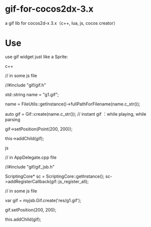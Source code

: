 # gif-for-cocos2dx-3.x
a gif lib for cocos2d-x 3.x（c++, lua, js, cocos creator）

# Use 

use gif widget just like a Sprite:

c++

// in some js file

//#include "gif/gif.h"

std::string name = "g1.gif";

name = FileUtils::getInstance()->fullPathForFilename(name.c_str());

auto gif = Gif::create(name.c_str()); // instant gif ：while playing, while parsing

gif->setPosition(Point(200, 200));

this->addChild(gif);


js

// in AppDelegate.cpp file

//#include "gif/gif_jsb.h" 

ScriptingCore* sc = ScriptingCore::getInstance();
sc->addRegisterCallback(gif::js_register_all);

// in some js file

var gif = myjsb.Gif.create('res/g1.gif');

gif.setPosition(200, 200);

this.addChild(gif);